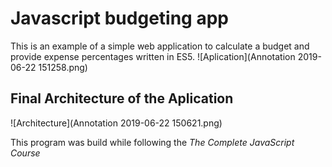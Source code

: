 #  Javascript budgeting app
This is an example of a simple web application to calculate a budget and provide expense percentages written in ES5.
![Aplication](Annotation 2019-06-22 151258.png)

## Final Architecture of the Aplication 
![Architecture](Annotation 2019-06-22 150621.png)

This program was build while following the *The Complete JavaScript Course*